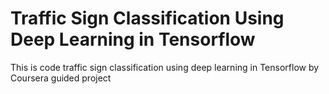 # Traffic Sign Classification Using Deep Learning in Tensorflow
This is code traffic sign classification using deep learning in Tensorflow by Coursera guided project 

